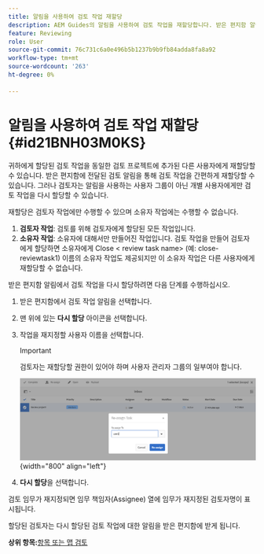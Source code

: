 ```yaml
---
title: 알림을 사용하여 검토 작업 재할당
description: AEM Guides의 알림을 사용하여 검토 작업을 재할당합니다. 받은 편지함 알림에서 검토자 작업을 재할당하는 방법을 알아봅니다.
feature: Reviewing
role: User
source-git-commit: 76c731c6a0e496b5b1237b9b9fb84adda8fa8a92
workflow-type: tm+mt
source-wordcount: '263'
ht-degree: 0%

---
```


# 알림을 사용하여 검토 작업 재할당 {#id21BNH03M0KS}

귀하에게 할당된 검토 작업을 동일한 검토 프로젝트에 추가된 다른 사용자에게 재할당할 수 있습니다. 받은 편지함에 전달된 검토 알림을 통해 검토 작업을 간편하게 재할당할 수 있습니다. 그러나 검토자는 알림을 사용하는 사용자 그룹이 아닌 개별 사용자에게만 검토 작업을 다시 할당할 수 있습니다.

재할당은 검토자 작업에만 수행할 수 있으며 소유자 작업에는 수행할 수 없습니다.

1. **검토자 작업**: 검토를 위해 검토자에게 할당된 모든 작업입니다.
1. **소유자 작업**: 소유자에 대해서만 만들어진 작업입니다. 검토 작업을 만들어 검토자에게 할당하면 소유자에게 Close &lt; review task name\> \(예: close-reviewtask1\) 이름의 소유자 작업도 제공되지만 이 소유자 작업은 다른 사용자에게 재할당할 수 없습니다.

받은 편지함 알림에서 검토 작업을 다시 할당하려면 다음 단계를 수행하십시오.

1. 받은 편지함에서 검토 작업 알림을 선택합니다.
1. 맨 위에 있는 **다시 할당** 아이콘을 선택합니다.
1. 작업을 재지정할 사용자 이름을 선택합니다.

   >[!IMPORTANT]
   >
   > 검토자는 재할당할 권한이 있어야 하며 사용자 관리자 그룹의 일부여야 합니다.

   ![](images/reassign-user-inbox.png){width="800" align="left"}

1. **다시 할당**&#x200B;을 선택합니다.

검토 임무가 재지정되면 임무 책임자(Assignee) 열에 임무가 재지정된 검토자명이 표시됩니다.

할당된 검토자는 다시 할당된 검토 작업에 대한 알림을 받은 편지함에 받게 됩니다.

**상위 항목:**[&#x200B;항목 또는 맵 검토](review.md)
